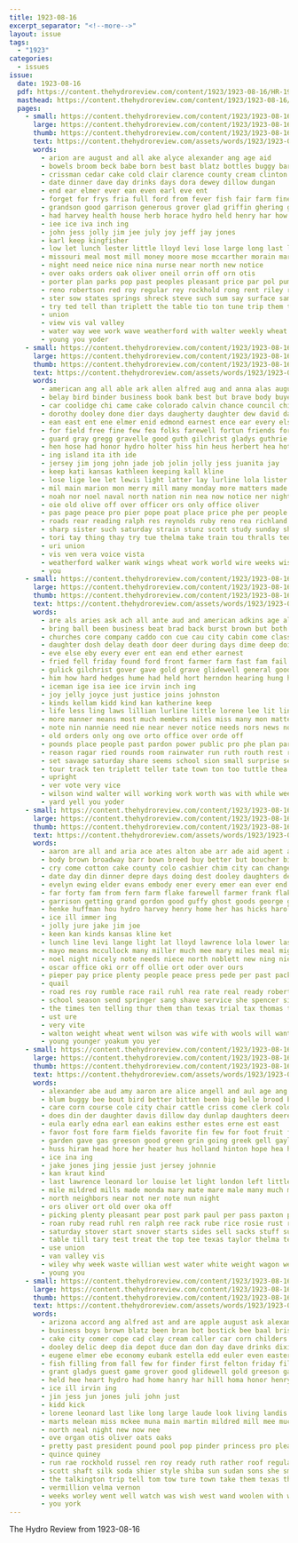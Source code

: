 ```yaml
---
title: 1923-08-16
excerpt_separator: "<!--more-->"
layout: issue
tags:
  - "1923"
categories:
  - issues
issue:
  date: 1923-08-16
  pdf: https://content.thehydroreview.com/content/1923/1923-08-16/HR-1923-08-16.pdf
  masthead: https://content.thehydroreview.com/content/1923/1923-08-16/masthead/HR-1923-08-16.jpg
  pages:
    - small: https://content.thehydroreview.com/content/1923/1923-08-16/small/HR-1923-08-16-01.jpg
      large: https://content.thehydroreview.com/content/1923/1923-08-16/large/HR-1923-08-16-01.jpg
      thumb: https://content.thehydroreview.com/content/1923/1923-08-16/thumbnails/HR-1923-08-16-01.jpg
      text: https://content.thehydroreview.com/assets/words/1923/1923-08-16/HR-1923-08-16-01.txt
      words:
        - arion are august and all ake alyce alexander ang age aid
        - bowels broom beck babe born best bast blatz bottles buggy barber body bei buy bottle baby bag bridgeport brooks bale business bender brand byro buyers better bryan beg blough been big block bank brogan but
        - crissman cedar cake cold clair clarence county cream clinton court culy caller car can carl chris condit claude come canyon con colony chas class coutts colon cook caddy col
        - date dinner dave day drinks days dora dewey dillow dungan
        - end ear elmer ever ean even earl eve ent
        - forget for frys fria full ford from fever fish fair farm fine fry fohn fer friday folks frank
        - grandson good garrison generous grover glad griffin ghering gang geary greeson george gone
        - had harvey health house herb horace hydro held henry har how has hand her home hobart hastin hay holland
        - iee ice iva inch ing
        - john jess jolly jim jee july joy jeff jay jones
        - karl keep kingfisher
        - low let lunch lester little lloyd levi lose large long last lay luther live laura
        - missouri meal most mill money moore mose mccarther morain mary mission monica mildred main mare miss mon miller monday made melton maude mer maud
        - night need neice nice nina nurse near north new notice
        - over oaks orders oak oliver oneil orrin off orn otis
        - porter plan parks pop past peoples pleasant price par pol pump pugh pitzer paper pure place pulling perfect present purchase pieper persons
        - reno robertson red roy regular rey rockhold rong rent riley rest roof
        - ster sow states springs shreck steve such sum say surface sam settle soap sales sunday sick street soda sever stele school sermons start sale sun short special sung sack south size she sua siena sant supply seger sou seven shall stick spain switch
        - try ted tell than triplett the table tio ton tune trip them toward
        - union
        - view vis val valley
        - water way wee work wave weatherford with walter weekly wheat wells was wife will week went wash worth well wyatt woodruff wate want
        - young you yoder
    - small: https://content.thehydroreview.com/content/1923/1923-08-16/small/HR-1923-08-16-02.jpg
      large: https://content.thehydroreview.com/content/1923/1923-08-16/large/HR-1923-08-16-02.jpg
      thumb: https://content.thehydroreview.com/content/1923/1923-08-16/thumbnails/HR-1923-08-16-02.jpg
      text: https://content.thehydroreview.com/assets/words/1923/1923-08-16/HR-1923-08-16-02.txt
      words:
        - american ang all able ark allen alfred aug and anna alas august ade ace aga are aten aus ago
        - belay bird binder business book bank best but brave body buyers been basten barnes brothers brad bradley bess bella blakely beulah black back bennett block blum bert better brother barnard bill
        - car coolidge chi came cake colorado calvin chance council child close clerk corn cor come con cattle carnegie conor cowboy case cane cry chief cashier city call court collins
        - dorothy dooley done dier days daugherty daughter dew david day dent death during daughters
        - ean east ent ene elmer enid edmond earnest ence ear every elsworth end
        - for field free fine few fea folks farewell fortun friends fore front first fresh found far from frame foote fellow fitz foot felton friday francisco
        - guard gray gregg gravelle good guth gilchrist gladys guthrie given glad gal guest greeson
        - hen hose had honor hydro holter hiss hin heus herbert hea hot harding him house has hext home her holding hold hinton head harry hatfield ham held hopewell hae hardware heart hard hero half harness huffman horse
        - ing island ita ith ide
        - jersey jim jong john jade job jolin jolly jess juanita jay
        - keep kati kansas kathleen keeping kall kline
        - lose lige lee let lewis light latter lay lurline lola lister ler luck land left las lot lloyd les lemon lias league lillian last lorene lar large lucky little
        - mil main marion mon merry mill many monday more matters made miles misa market milk man mildred miss menary mus minnie mike must money mor mille mckee monia mare mower morn master mcnary
        - noah nor noel naval north nation nin nea now notice ner night need new noblett newton
        - oie old olive off over officer ors only office oliver
        - pas page peace pro pier pope poat place price phe per people pipe plant paxton phon past perfect preis poage president points pees post pack pay public part
        - roads rear reading ralph res reynolds ruby reno rea richland records rie rack reach regular rest ready ruth ruh read roy rust roan rock run
        - sharp sister such saturday strain stunz scott study sunday she summer stroud springs station shook street sie sack school shanks sale summ stockton sugar special strong store single sell south swims smooth san speak side spring see sailors simple sol still service sayre sept set shelton
        - tori tay thing thay try tue thelma take train tou thralls ted them terrible tine trip talk too tour town ton than towns thie the
        - uri union
        - vis ven vera voice vista
        - weatherford walker wank wings wheat work world wire weeks wish week watch white will winchester wilson washington williams with was want walter wagon weather wife worth write wide west washita
        - you
    - small: https://content.thehydroreview.com/content/1923/1923-08-16/small/HR-1923-08-16-03.jpg
      large: https://content.thehydroreview.com/content/1923/1923-08-16/large/HR-1923-08-16-03.jpg
      thumb: https://content.thehydroreview.com/content/1923/1923-08-16/thumbnails/HR-1923-08-16-03.jpg
      text: https://content.thehydroreview.com/assets/words/1923/1923-08-16/HR-1923-08-16-03.txt
      words:
        - are als aries ask ach all ante aud and american adkins age alread ave aug arthur august ang ange
        - bring ball been business beat brad back burst brown but both bea board boast born borrow bac beard butter bout box bel block better best baby bible bottle beans brought butler
        - churches core company caddo con cue cau city cabin come class chose chance card car condi chip chief court call county cloud cast christian conti clem cana church clinton cause cush creek cream
        - daughter dosh delay death door deer during days dime deep doing day dat depot daily doubt deputy differ dressing der danger
        - eve else eby every ever ent ean end ether earnest
        - fried fell friday found ford front farmer farm fast fam fail fae foote for friends flay file fish fors fair from first figures full former few face
        - gulick gilchrist gover gave gold grave glidewell general good gail glad guth goes grow going governor gone
        - him how hard hedges hume had held hort herndon hearing hung has hot hey half hang high hour hou her huffman henry hove harding house hai home hal hill hus hydro howl hed hold
        - iceman ige isa iee ice irvin inch ing
        - joy jelly joyce just justice joins johnston
        - kinds kellam kidd kind kan katherine keep
        - life less ling laws lillian lurline little lorene lee lit line league light lawn lillia lada les law lightning lips let looke lems late lot large los lively lan lady last left
        - more manner means most much members miles miss many mon matter menary mine made moa moores money mark master man might must med mattar mer march myers mail monday morning moore main may marriage milk
        - note nin nannie need nie near never notice needs nors news noblett new night now not
        - old orders only ong ove orto office over orde off
        - pounds place people past pardon power public pro phe plan park per pare putt president port person persons pett piece plain pool proce proven pose part pulling
        - reason ragar ried rounds room rainwater run ruth routh rest reader reading rains real route ranks rain reno riding roads rie
        - set savage saturday share seems school sion small surprise ser sum street see sai seven stock standing second sunda shape shall show sport sunday sister sense sons son said seen session sue sun signa sen stockton state sher service sale sept study sell seat step strong saw she stolen sea san subject special
        - tour track ten triplett teller tate town ton too tuttle thea taken trip thi tio them tures teen thing than tey talent tober toward tears top tura the take trial
        - upright
        - ver vote very vice
        - wilson wind walter will working work worth was with while week went wal wil wait walk well won want window white west wagon water walton world why walks
        - yard yell you yoder
    - small: https://content.thehydroreview.com/content/1923/1923-08-16/small/HR-1923-08-16-04.jpg
      large: https://content.thehydroreview.com/content/1923/1923-08-16/large/HR-1923-08-16-04.jpg
      thumb: https://content.thehydroreview.com/content/1923/1923-08-16/thumbnails/HR-1923-08-16-04.jpg
      text: https://content.thehydroreview.com/assets/words/1923/1923-08-16/HR-1923-08-16-04.txt
      words:
        - aaron are all and aria ace ates alton abe arr ade aid agent august annie angell awalt alles
        - body brown broadway barr bown breed buy better but boucher big bring broom ber branson beng bank bill bran been born boys buyers business brother back bussler best bradley bailey bryan brand
        - cry come cotton cake county colo cashier chim city can change clyde chief chie chronic christian coope church cream courts cee car cor cedar clinton
        - date day din dinner depre days doing dest dooley daughters dell dairy daughter dress
        - evelyn ewing elder evans embody ener every emer ean ever end ead ence early enid east ela
        - far forty fam from fern farm flake farewell farmer frank flakes fruits fry few fea fin felton friends for friday first fall forth
        - garrison getting grand gordon good guffy ghost goods george gallon gray garber grape ground guthrie given geary golden glad
        - henke huffman hou hydro harvey henry home her has hicks harold hinton host holter henthorne had herd herndon hoover
        - ice ill immer ing
        - jolly jure jake jim joe
        - keen kan kinds kansas kline ket
        - lunch line levi lange light lat lloyd lawrence lola lower last left lemon lose lovely lewer large lillian
        - mayo means mccullock many miller much mee mary miles meal might mar monday mand mon morning med moth may method miler mis motes miss mathis milk mere more margaret missouri market
        - noel night nicely note needs niece north noblett new ning nie noah near now neighbors ner
        - oscar office oki orr off ollie ort oder over ours
        - pieper pay price plenty people peace press pede per past pack part pope pense present proven poage post peaches
        - quail
        - road res roy rumble race rail ruhl rea rate real ready robertson ruth run ret russell reno rain rees
        - school season send springer sang shave service she spencer side sas spain still scott swarm sun silk son start street saturday state stephenson sell see sayre stecker suits strong small smith sees stock sae sien sale stoops sons sunday silks sister shaw solo
        - the times ten telling thur them than texas trial tax thomas try then till thal toe trip tissue thing
        - ust ure
        - very vite
        - walton weight wheat went wilson was wife with wools will want week work weatherford white wedding write why well wide williams wee warkentine wallace
        - young younger yoakum you yer
    - small: https://content.thehydroreview.com/content/1923/1923-08-16/small/HR-1923-08-16-05.jpg
      large: https://content.thehydroreview.com/content/1923/1923-08-16/large/HR-1923-08-16-05.jpg
      thumb: https://content.thehydroreview.com/content/1923/1923-08-16/thumbnails/HR-1923-08-16-05.jpg
      text: https://content.thehydroreview.com/assets/words/1923/1923-08-16/HR-1923-08-16-05.txt
      words:
        - alexander abe aud amy aaron are alice angell and aul age ang all ask ares acres alva
        - blum buggy bee bout bird better bitten been big belle brood black bins buy but birth burner ball braly bertha blood boys bull business bay
        - care corn course cole city chair cattle criss come clerk colony can chas couch cream car carver chance coy chi claude cotton
        - does din der daughter davis dillow day dunlap daughters deere death dungan dinner doctor dresser dewey
        - eula early edna earl ean eakins esther estes erne est east
        - favor fost fore farm fields favorite fin few for foot fruit friends fanning fan full fish filmore fleeman flansburg from friday frank fort
        - garden gave gas greeson good green grin going greek gell gaylor guest griffin
        - huss hiram head hore her heater hus holland hinton hope hea has horse hatfield hydro helen horr hot harness had hand honor hobart home
        - ice ina ing
        - jake jones jing jessie just jersey johnnie
        - kan kraut kind
        - last lawrence leonard lor louise let light london left little
        - mile mildred mills made monda mary mate mare male many much miller moore miss meda may miles morning meal monday
        - north neighbors near not ner note nun night
        - ors oliver ort old over oka off
        - picking plenty pleasant pear post park paul per pass paxton purchase pope puck piper pick pay public
        - roan ruby read ruhl ren ralph ree rack rube rice rosie rust red robert
        - saturday stover start snover starts sides sell sacks stuff supper sabie stands silas sao standard sur sunday sam summer siek shoats scott store stock score sat sheets season sun short son sale ster set steve
        - table till tary test treat the top tee texas taylor thelma team too
        - use union
        - van valley vis
        - wiley why week waste willian west water white weight wagon weather walter while worth weatherford wilbur wich went wheat wright with warkentine waldrop wife will wood work was way
        - young you
    - small: https://content.thehydroreview.com/content/1923/1923-08-16/small/HR-1923-08-16-06.jpg
      large: https://content.thehydroreview.com/content/1923/1923-08-16/large/HR-1923-08-16-06.jpg
      thumb: https://content.thehydroreview.com/content/1923/1923-08-16/thumbnails/HR-1923-08-16-06.jpg
      text: https://content.thehydroreview.com/assets/words/1923/1923-08-16/HR-1923-08-16-06.txt
      words:
        - arizona accord ang alfred ast and are apple august ask alexander all allen amos atkin aca appleman
        - business boys brown blatz been bran bot bostick bee baal bristow bus bai block both ball bar big boy barber bottles bebe bert blind but bowels beulah baby
        - cake city comer cope cad clay cream caller car corn childers cooper clyde crosswhite come cannon concord calle cold charles comet can chas cashier call counter cook cecil collier
        - dooley delic deep dia depot duce dan don day dave drinks dixie daughter damon days
        - eugene elmer ebe economy eubank estella edd euler even eastern every east evans
        - fish filling from fall few for finder first felton friday fill
        - grant gladys guest game grover good glidewell gold greeson gang george green grand griffins gregg
        - held hee heart hydro had home hanry har hill homa honor henry heir how has her hedges hook herbert hudson hey hedge house
        - ice ill irvin ing
        - jin jess jun jones juli john just
        - kidd kick
        - lorene leonard last like long large laude look living landis list left
        - marts melean miss mckee muna main martin mildred mill mee much made marie mares miles monday myrtle meal modes mates marseille miller most
        - north neal night new now nee
        - ove organ otis oliver oats oaks
        - pretty past president pound pool pop pinder princess pro pleasant plenty purchase pryor per pencil pic potter perfect
        - quince quiney
        - run rae rockhold russel ren roy ready ruth rather roof regular reno red rest
        - scott shaft silk soda shier style shiba sun sudan sons she smith sera son stock sole straight spencer space squyres sell shorts shoot sale such sister saturday simmons sunday station surprise styles see sow store short street sayre school supper
        - the talkington trip tell tom tow ture town take them texas thomas tate
        - vermillion velma vernon
        - weeks worley went well watch was wish west wand woolen with wann week will wells waller wornstaff work wile wen wheat warkentine want
        - you york
---
```


The Hydro Review from 1923-08-16

<!--more-->

